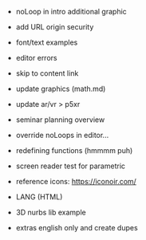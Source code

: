 - noLoop in intro additional graphic

- add URL origin security 

- font/text examples

- editor errors

- skip to content link

- update graphics (math.md)

- update ar/vr > p5xr

- seminar planning overview

- override noLoops in editor...

- redefining functions (hmmmm puh)

- screen reader test for parametric

- reference icons: https://iconoir.com/

- LANG (HTML)

- 3D nurbs lib example 

- extras english only and create dupes